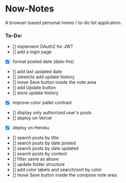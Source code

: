 # Now-Notes
A browser-based personal memo / to-do list application.


### To-Do:
- [] implement OAuth2 for JWT
- [] add a login page
- [x] format posted date (date-fns)
- [] add last updated date
- [] (stretch) add update history
- [] move Save button inside the note area
- [] add Update button
- [] store update history
- [x] improve color pallet contrast
- [] display only authorized user's posts
- [] deploy on Vercel
- [x] deploy on Heroku
- [] search posts by title
- [] search posts by date posted
- [] search posts by date updated
- [] search posts by content
- [] filter same as above
- [] update folder structure
- [] add color labels and search/sort by color
- [] move Save button inside the compose note area
